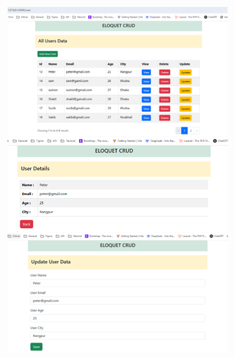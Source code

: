 ![Image Alt](https://github.com/shakilahsan51/Project-Eloquent/blob/f6b154ebc0bd5f65851e7a14ec72bb4ccea0f130/SS-1.PNG)
![Image Alt](https://github.com/shakilahsan51/Project-Eloquent/blob/47a12167030e5e43d0abcdbf8f5f95b63b787c11/SS-2%20.PNG)
![Image Alt](https://github.com/shakilahsan51/Project-Eloquent/blob/47a12167030e5e43d0abcdbf8f5f95b63b787c11/SS-3.PNG)
